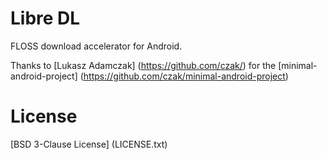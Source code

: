 # Libre DL

FLOSS download accelerator for Android.

Thanks to [Lukasz Adamczak] (https://github.com/czak/) for the [minimal-android-project] (https://github.com/czak/minimal-android-project)

# License

[BSD 3-Clause License] (LICENSE.txt)
